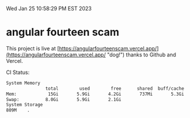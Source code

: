 Wed Jan 25 10:58:29 PM EST 2023

# angular fourteen scam


This project is live at [https://angularfourteenscam.vercel.app/](https://angularfourteenscam.vercel.app/ "dog!") thanks to Github and Vercel.

CI Status: 

```bash
System Memory
               total        used        free      shared  buff/cache   available
Mem:            15Gi       5.9Gi       4.2Gi       737Mi       5.3Gi       8.4Gi
Swap:          8.0Gi       5.9Gi       2.1Gi
System Storage
809M	.
```
```bash

